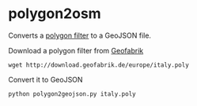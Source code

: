 # polygon2osm
Converts a [polygon filter](http://wiki.openstreetmap.org/wiki/Osmosis/Polygon_Filter_File_Format) to a GeoJSON file.

Download a polygon filter from [Geofabrik](http://download.geofabrik.de/)
```
wget http://download.geofabrik.de/europe/italy.poly
```

Convert it to GeoJSON
```
python polygon2geojson.py italy.poly
```
